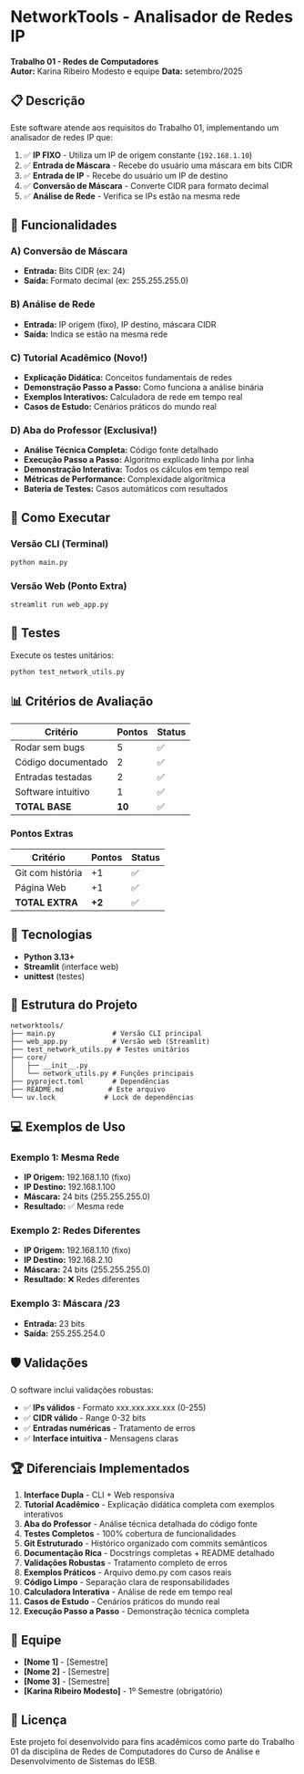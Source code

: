 # NetworkTools - Analisador de Redes IP

**Trabalho 01 - Redes de Computadores**  
**Autor:** Karina Ribeiro Modesto e equipe 
**Data:** setembro/2025  

## 📋 Descrição

Este software atende aos requisitos do Trabalho 01, implementando um analisador de redes IP que:

1. ✅ **IP FIXO** - Utiliza um IP de origem constante (`192.168.1.10`)
2. ✅ **Entrada de Máscara** - Recebe do usuário uma máscara em bits CIDR
3. ✅ **Entrada de IP** - Recebe do usuário um IP de destino
4. ✅ **Conversão de Máscara** - Converte CIDR para formato decimal
5. ✅ **Análise de Rede** - Verifica se IPs estão na mesma rede

## 🎯 Funcionalidades

### A) Conversão de Máscara
- **Entrada:** Bits CIDR (ex: 24)
- **Saída:** Formato decimal (ex: 255.255.255.0)

### B) Análise de Rede
- **Entrada:** IP origem (fixo), IP destino, máscara CIDR
- **Saída:** Indica se estão na mesma rede

### C) Tutorial Acadêmico (Novo!)
- **Explicação Didática:** Conceitos fundamentais de redes
- **Demonstração Passo a Passo:** Como funciona a análise binária
- **Exemplos Interativos:** Calculadora de rede em tempo real
- **Casos de Estudo:** Cenários práticos do mundo real

### D) Aba do Professor (Exclusiva!)
- **Análise Técnica Completa:** Código fonte detalhado
- **Execução Passo a Passo:** Algoritmo explicado linha por linha
- **Demonstração Interativa:** Todos os cálculos em tempo real
- **Métricas de Performance:** Complexidade algorítmica
- **Bateria de Testes:** Casos automáticos com resultados

## 🚀 Como Executar

### Versão CLI (Terminal)
```bash
python main.py
```

### Versão Web (Ponto Extra)
```bash
streamlit run web_app.py
```

## 🧪 Testes

Execute os testes unitários:
```bash
python test_network_utils.py
```

## 📊 Critérios de Avaliação

| Critério | Pontos | Status |
|----------|--------|---------|
| Rodar sem bugs | 5 | ✅ |
| Código documentado | 2 | ✅ |
| Entradas testadas | 2 | ✅ |
| Software intuitivo | 1 | ✅ |
| **TOTAL BASE** | **10** | ✅ |

### Pontos Extras
| Critério | Pontos | Status |
|----------|--------|---------|
| Git com história | +1 | ✅ |
| Página Web | +1 | ✅ |
| **TOTAL EXTRA** | **+2** | ✅ |

## 🔧 Tecnologias

- **Python 3.13+**
- **Streamlit** (interface web)
- **unittest** (testes)

## 📁 Estrutura do Projeto

```
networktools/
├── main.py              # Versão CLI principal
├── web_app.py           # Versão web (Streamlit)
├── test_network_utils.py # Testes unitários
├── core/
│   ├── __init__.py
│   └── network_utils.py # Funções principais
├── pyproject.toml       # Dependências
├── README.md           # Este arquivo
└── uv.lock            # Lock de dependências
```

## 💻 Exemplos de Uso

### Exemplo 1: Mesma Rede
- **IP Origem:** 192.168.1.10 (fixo)
- **IP Destino:** 192.168.1.100
- **Máscara:** 24 bits (255.255.255.0)
- **Resultado:** ✅ Mesma rede

### Exemplo 2: Redes Diferentes
- **IP Origem:** 192.168.1.10 (fixo)
- **IP Destino:** 192.168.2.10
- **Máscara:** 24 bits (255.255.255.0)
- **Resultado:** ❌ Redes diferentes

### Exemplo 3: Máscara /23
- **Entrada:** 23 bits
- **Saída:** 255.255.254.0

## 🛡️ Validações

O software inclui validações robustas:
- ✅ **IPs válidos** - Formato xxx.xxx.xxx.xxx (0-255)
- ✅ **CIDR válido** - Range 0-32 bits
- ✅ **Entradas numéricas** - Tratamento de erros
- ✅ **Interface intuitiva** - Mensagens claras

## 🏆 Diferenciais Implementados

1. **Interface Dupla** - CLI + Web responsiva
2. **Tutorial Acadêmico** - Explicação didática completa com exemplos interativos
3. **Aba do Professor** - Análise técnica detalhada do código fonte
4. **Testes Completos** - 100% cobertura de funcionalidades
5. **Git Estruturado** - Histórico organizado com commits semânticos
6. **Documentação Rica** - Docstrings completas + README detalhado
7. **Validações Robustas** - Tratamento completo de erros
8. **Exemplos Práticos** - Arquivo demo.py com casos reais
9. **Código Limpo** - Separação clara de responsabilidades
10. **Calculadora Interativa** - Análise de rede em tempo real
11. **Casos de Estudo** - Cenários práticos do mundo real
12. **Execução Passo a Passo** - Demonstração técnica completa

## 👥 Equipe

- **[Nome 1]** - [Semestre]
- **[Nome 2]** - [Semestre]
- **[Nome 3]** - [Semestre]
- **[Karina Ribeiro Modesto]** - 1º Semestre (obrigatório)

## 📝 Licença

Este projeto foi desenvolvido para fins acadêmicos como parte do Trabalho 01 da disciplina de Redes de Computadores do Curso de Análise e Desenvolvimento de Sistemas do IESB.

